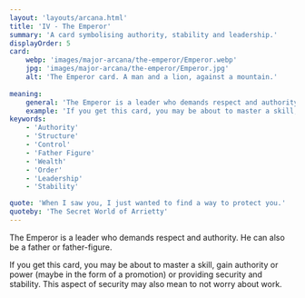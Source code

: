 ```yaml
---
layout: 'layouts/arcana.html'
title: 'IV - The Emperor'
summary: 'A card symbolising authority, stability and leadership.'
displayOrder: 5
card:
    webp: 'images/major-arcana/the-emperor/Emperor.webp'
    jpg: 'images/major-arcana/the-emperor/Emperor.jpg'
    alt: 'The Emperor card. A man and a lion, against a mountain.'
    
meaning:
    general: 'The Emperor is a leader who demands respect and authority. He can also be a father or father-figure.'
    example: 'If you get this card, you may be about to master a skill, gain authority or power (maybe in the form of a promotion) or providing security and stability. This aspect of security may also mean to not worry about work.'
keywords:
    - 'Authority'
    - 'Structure'
    - 'Control'
    - 'Father Figure'
    - 'Wealth'
    - 'Order'
    - 'Leadership'
    - 'Stability'

quote: 'When I saw you, I just wanted to find a way to protect you.'
quoteby: 'The Secret World of Arrietty'
---
```


The Emperor is a leader who demands respect and authority. He can also be a father or father-figure.

If you get this card, you may be about to master a skill, gain authority or power (maybe in the form of a promotion) or providing security and stability. This aspect of security may also mean to not worry about work.